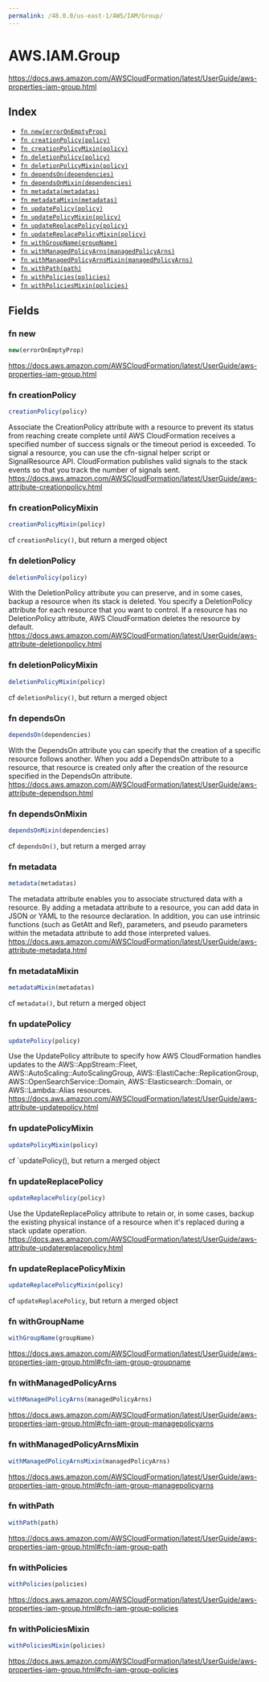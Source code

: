 ```yaml
---
permalink: /48.0.0/us-east-1/AWS/IAM/Group/
---
```


# AWS.IAM.Group

https://docs.aws.amazon.com/AWSCloudFormation/latest/UserGuide/aws-properties-iam-group.html

## Index

* [`fn new(errorOnEmptyProp)`](#fn-new)
* [`fn creationPolicy(policy)`](#fn-creationpolicy)
* [`fn creationPolicyMixin(policy)`](#fn-creationpolicymixin)
* [`fn deletionPolicy(policy)`](#fn-deletionpolicy)
* [`fn deletionPolicyMixin(policy)`](#fn-deletionpolicymixin)
* [`fn dependsOn(dependencies)`](#fn-dependson)
* [`fn dependsOnMixin(dependencies)`](#fn-dependsonmixin)
* [`fn metadata(metadatas)`](#fn-metadata)
* [`fn metadataMixin(metadatas)`](#fn-metadatamixin)
* [`fn updatePolicy(policy)`](#fn-updatepolicy)
* [`fn updatePolicyMixin(policy)`](#fn-updatepolicymixin)
* [`fn updateReplacePolicy(policy)`](#fn-updatereplacepolicy)
* [`fn updateReplacePolicyMixin(policy)`](#fn-updatereplacepolicymixin)
* [`fn withGroupName(groupName)`](#fn-withgroupname)
* [`fn withManagedPolicyArns(managedPolicyArns)`](#fn-withmanagedpolicyarns)
* [`fn withManagedPolicyArnsMixin(managedPolicyArns)`](#fn-withmanagedpolicyarnsmixin)
* [`fn withPath(path)`](#fn-withpath)
* [`fn withPolicies(policies)`](#fn-withpolicies)
* [`fn withPoliciesMixin(policies)`](#fn-withpoliciesmixin)

## Fields

### fn new

```ts
new(errorOnEmptyProp)
```

https://docs.aws.amazon.com/AWSCloudFormation/latest/UserGuide/aws-properties-iam-group.html

### fn creationPolicy

```ts
creationPolicy(policy)
```

Associate the CreationPolicy attribute with a resource to prevent its status from reaching create complete until AWS CloudFormation receives a specified number of success signals or the timeout period is exceeded. To signal a resource, you can use the cfn-signal helper script or SignalResource API. CloudFormation publishes valid signals to the stack events so that you track the number of signals sent. 
https://docs.aws.amazon.com/AWSCloudFormation/latest/UserGuide/aws-attribute-creationpolicy.html

### fn creationPolicyMixin

```ts
creationPolicyMixin(policy)
```

cf `creationPolicy()`, but return a merged object

### fn deletionPolicy

```ts
deletionPolicy(policy)
```

With the DeletionPolicy attribute you can preserve, and in some cases, backup a resource when its stack is deleted. You specify a DeletionPolicy attribute for each resource that you want to control. If a resource has no DeletionPolicy attribute, AWS CloudFormation deletes the resource by default. 
https://docs.aws.amazon.com/AWSCloudFormation/latest/UserGuide/aws-attribute-deletionpolicy.html

### fn deletionPolicyMixin

```ts
deletionPolicyMixin(policy)
```

cf `deletionPolicy()`, but return a merged object

### fn dependsOn

```ts
dependsOn(dependencies)
```

With the DependsOn attribute you can specify that the creation of a specific resource follows another. When you add a DependsOn attribute to a resource, that resource is created only after the creation of the resource specified in the DependsOn attribute. 
https://docs.aws.amazon.com/AWSCloudFormation/latest/UserGuide/aws-attribute-dependson.html

### fn dependsOnMixin

```ts
dependsOnMixin(dependencies)
```

cf `dependsOn()`, but return a merged array

### fn metadata

```ts
metadata(metadatas)
```

The metadata attribute enables you to associate structured data with a resource. By adding a metadata attribute to a resource, you can add data in JSON or YAML to the resource declaration. In addition, you can use intrinsic functions (such as GetAtt and Ref), parameters, and pseudo parameters within the metadata attribute to add those interpreted values. 
https://docs.aws.amazon.com/AWSCloudFormation/latest/UserGuide/aws-attribute-metadata.html

### fn metadataMixin

```ts
metadataMixin(metadatas)
```

cf `metadata()`, but return a merged object

### fn updatePolicy

```ts
updatePolicy(policy)
```

Use the UpdatePolicy attribute to specify how AWS CloudFormation handles updates to the AWS::AppStream::Fleet, AWS::AutoScaling::AutoScalingGroup, AWS::ElastiCache::ReplicationGroup, AWS::OpenSearchService::Domain, AWS::Elasticsearch::Domain, or AWS::Lambda::Alias resources. 
https://docs.aws.amazon.com/AWSCloudFormation/latest/UserGuide/aws-attribute-updatepolicy.html

### fn updatePolicyMixin

```ts
updatePolicyMixin(policy)
```

cf `updatePolicy(), but return a merged object

### fn updateReplacePolicy

```ts
updateReplacePolicy(policy)
```

Use the UpdateReplacePolicy attribute to retain or, in some cases, backup the existing physical instance of a resource when it's replaced during a stack update operation. 
https://docs.aws.amazon.com/AWSCloudFormation/latest/UserGuide/aws-attribute-updatereplacepolicy.html

### fn updateReplacePolicyMixin

```ts
updateReplacePolicyMixin(policy)
```

cf `updateReplacePolicy`, but return a merged object

### fn withGroupName

```ts
withGroupName(groupName)
```

https://docs.aws.amazon.com/AWSCloudFormation/latest/UserGuide/aws-properties-iam-group.html#cfn-iam-group-groupname

### fn withManagedPolicyArns

```ts
withManagedPolicyArns(managedPolicyArns)
```

https://docs.aws.amazon.com/AWSCloudFormation/latest/UserGuide/aws-properties-iam-group.html#cfn-iam-group-managepolicyarns

### fn withManagedPolicyArnsMixin

```ts
withManagedPolicyArnsMixin(managedPolicyArns)
```

https://docs.aws.amazon.com/AWSCloudFormation/latest/UserGuide/aws-properties-iam-group.html#cfn-iam-group-managepolicyarns

### fn withPath

```ts
withPath(path)
```

https://docs.aws.amazon.com/AWSCloudFormation/latest/UserGuide/aws-properties-iam-group.html#cfn-iam-group-path

### fn withPolicies

```ts
withPolicies(policies)
```

https://docs.aws.amazon.com/AWSCloudFormation/latest/UserGuide/aws-properties-iam-group.html#cfn-iam-group-policies

### fn withPoliciesMixin

```ts
withPoliciesMixin(policies)
```

https://docs.aws.amazon.com/AWSCloudFormation/latest/UserGuide/aws-properties-iam-group.html#cfn-iam-group-policies